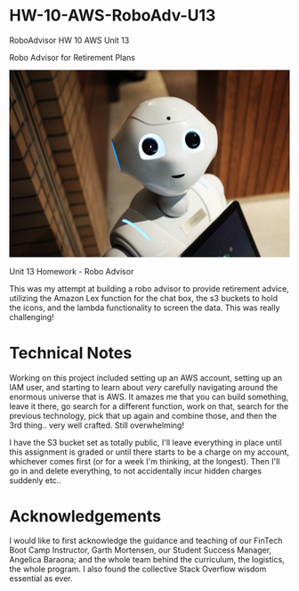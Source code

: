 # HW-10-AWS-RoboAdv-U13
RoboAdvisor HW 10 AWS Unit 13

Robo Advisor for Retirement Plans

![Robo Helper](Images/robot.jpg)

Unit 13 Homework - Robo Advisor

This was my attempt at building a robo advisor to provide retirement advice, utilizing the Amazon Lex function for the chat box, the s3 buckets to hold the icons, and the lambda functionality to screen the data. This was really challenging!


# Technical Notes

Working on this project included setting up an AWS account, setting up an IAM user, and starting to learn about *very* carefully navigating around the enormous universe that is AWS. It amazes me that you can build something, leave it there, go search for a different function, work on that, search for the previous technology, pick that up again and combine those, and then the 3rd thing.. very well crafted. Still overwhelming!

I have the S3 bucket set as totally public, I'll leave everything in place until this assignment is graded or until there starts to be a charge on my account, whichever comes first (or for a week I'm thinking, at the longest). Then I'll go in and delete everything, to not accidentally incur hidden charges suddenly etc..


# Acknowledgements

I would like to first acknowledge the guidance and teaching of our FinTech Boot Camp Instructor, Garth Mortensen, our Student Success Manager, Angelica Baraona; and the whole team behind the curriculum, the logistics, the whole program. I also found the collective Stack Overflow wisdom essential as ever. 
